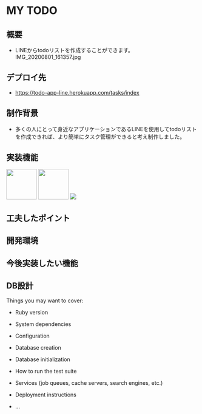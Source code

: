 # MY TODO

## 概要
* LINEからtodoリストを作成することができます。IMG_20200801_161357.jpg


## デプロイ先
* https://todo-app-line.herokuapp.com/tasks/index

## 制作背景
* 多くの人にとって身近なアプリケーションであるLINEを使用してtodoリストを作成できれば、より簡単にタスク管理ができると考え制作しました。 

## 実装機能
<img src = "https://files.slack.com/files-pri/TBRRYLL4Q-F017X9S95KQ/img_20200801_161033.jpg" width="80px;" />
<img src = "https://files.slack.com/files-pri/TBRRYLL4Q-F017P9EF00P/img_20200801_161228.jpg" width="80px;" />
<img src = "https://files.slack.com/files-pri/TBRRYLL4Q-F017X9S95KQ/img_20200801_161033.jpg" />



## 工夫したポイント

## 開発環境

## 今後実装したい機能

## DB設計
Things you may want to cover:

* Ruby version

* System dependencies

* Configuration

* Database creation

* Database initialization

* How to run the test suite

* Services (job queues, cache servers, search engines, etc.)

* Deployment instructions

* ...
